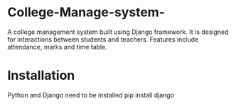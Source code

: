 # College-Manage-system-
A college management system built using Django framework. It is designed for interactions between students and teachers. Features include attendance, marks and time table.
# Installation
Python and Django need to be installed
pip install django

